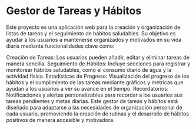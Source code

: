 # Gestor de Tareas y Hábitos

Este proyecto es una aplicación web para la creación y organización de listas de tareas y el seguimiento de hábitos saludables. Su objetivo es ayudar a los usuarios a mantenerse organizados y motivados en su vida diaria mediante funcionalidades clave como:

Creación de Tareas: Los usuarios pueden añadir, editar y eliminar tareas de manera sencilla.
Seguimiento de Hábitos: Incluye secciones para registrar y monitorear hábitos saludables, como el consumo diario de agua y la actividad física.
Estadísticas de Progreso: Visualización del progreso de los hábitos y el cumplimiento de las tareas mediante gráficos y métricas que ayudan a los usuarios a ver su avance en el tiempo.
Recordatorios: Notificaciones y alertas personalizables para recordar a los usuarios sus tareas pendientes y metas diarias.
Este gestor de tareas y hábitos está diseñado para adaptarse a las necesidades de organización personal de cada usuario, promoviendo la creación de rutinas y el desarrollo de hábitos positivos de manera accesible y motivadora.
